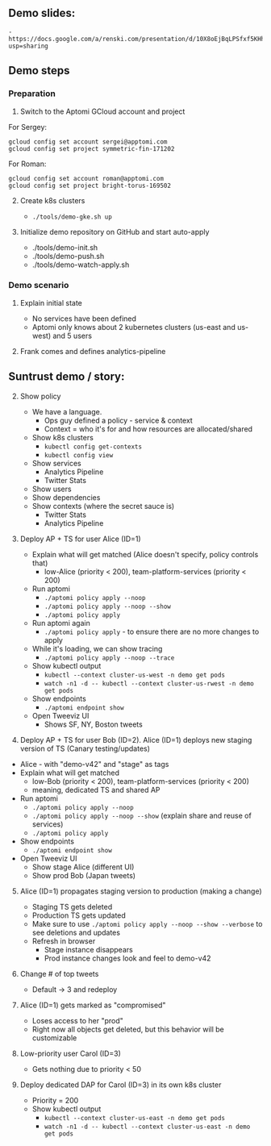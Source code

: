 ## Demo slides:
    - https://docs.google.com/a/renski.com/presentation/d/10X8oEjBqLPSfxf5KHhg8n_tBtYa7bAERHkZZiynjwyc/edit?usp=sharing

## Demo steps

### Preparation

1. Switch to the Aptomi GCloud account and project

For Sergey:
```shell
gcloud config set account sergei@apptomi.com
gcloud config set project symmetric-fin-171202
```

For Roman:
```shell
gcloud config set account roman@apptomi.com
gcloud config set project bright-torus-169502
```

2. Create k8s clusters
    - `./tools/demo-gke.sh up`

3. Initialize demo repository on GitHub and start auto-apply
    - ./tools/demo-init.sh
    - ./tools/demo-push.sh
    - ./tools/demo-watch-apply.sh

### Demo scenario

1. Explain initial state
    - No services have been defined
    - Aptomi only knows about 2 kubernetes clusters (us-east and us-west) and 5 users

2. Frank comes and defines analytics-pipeline


## Suntrust demo / story:

2. Show policy
   - We have a language.
      - Ops guy defined a policy - service & context
      - Context = who it's for and how resources are allocated/shared
   - Show k8s clusters
      - `kubectl config get-contexts`
      - `kubectl config view`
   - Show services
      - Analytics Pipeline
      - Twitter Stats
   - Show users
   - Show dependencies
   - Show contexts (where the secret sauce is)
      - Twitter Stats
      - Analytics Pipeline

3. Deploy AP + TS for user Alice (ID=1)
   - Explain what will get matched (Alice doesn't specify, policy controls that)
     - low-Alice (priority < 200), team-platform-services (priority < 200)
   - Run aptomi
     - `./aptomi policy apply --noop`
     - `./aptomi policy apply --noop --show`
     - `./aptomi policy apply`
   - Run aptomi again
     - `./aptomi policy apply` - to ensure there are no more changes to apply
   - While it's loading, we can show tracing
     - `./aptomi policy apply --noop --trace`
   - Show kubectl output
     - `kubectl --context cluster-us-west -n demo get pods`
     - `watch -n1 -d -- kubectl --context cluster-us-rwest -n demo get pods`
   - Show endpoints
     - `./aptomi endpoint show`
   - Open Tweeviz UI
     - Shows SF, NY, Boston tweets

4. Deploy AP + TS for user Bob (ID=2). Alice (ID=1) deploys new staging version of TS (Canary testing/updates)
  - Alice - with "demo-v42" and "stage" as tags
  - Explain what will get matched
     - low-Bob (priority < 200), team-platform-services (priority < 200)
     - meaning, dedicated TS and shared AP
   - Run aptomi
     - `./aptomi policy apply --noop`
     - `./aptomi policy apply --noop --show` (explain share and reuse of services)
     - `./aptomi policy apply`
   - Show endpoints
     - `./aptomi endpoint show`
   - Open Tweeviz UI
     - Show stage Alice (different UI)
     - Show prod Bob (Japan tweets)

5. Alice (ID=1) propagates staging version to production (making a change)
   - Staging TS gets deleted
   - Production TS gets updated
   - Make sure to use `./aptomi policy apply --noop --show --verbose` to see deletions and updates
   - Refresh in browser
     - Stage instance disappears
     - Prod instance changes look and feel to demo-v42

6. Change # of top tweets
   - Default -> 3 and redeploy

7. Alice (ID=1) gets marked as "compromised"
   - Loses access to her "prod"
   - Right now all objects get deleted, but this behavior will be customizable

8. Low-priority user Carol (ID=3)
   - Gets nothing due to priority < 50

9. Deploy dedicated DAP for Carol (ID=3) in its own k8s cluster
   - Priority = 200
   - Show kubectl output
     - `kubectl --context cluster-us-east -n demo get pods`
     - `watch -n1 -d -- kubectl --context cluster-us-east -n demo get pods`
